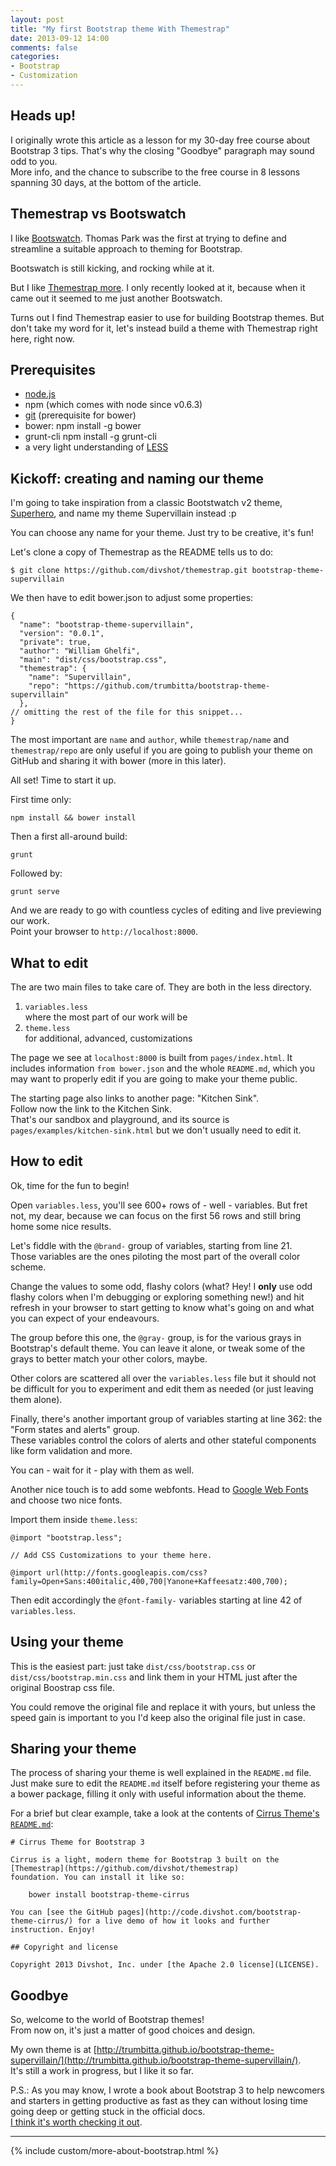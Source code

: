 ```yaml
---
layout: post
title: "My first Bootstrap theme With Themestrap"
date: 2013-09-12 14:00
comments: false
categories:
- Bootstrap
- Customization
---
```


## Heads up!

I originally wrote this article as a lesson for my 30-day free course about Bootstrap 3 tips. That's why the closing "Goodbye" paragraph may sound odd to you.  
More info, and the chance to subscribe to the free course in 8 lessons spanning 30 days, at the bottom of the article.

## Themestrap vs Bootswatch

I like [Bootswatch](http://bootswatch.com/).
Thomas Park was the first at trying to define and streamline a suitable approach to theming for Bootstrap.

Bootswatch is still kicking, and rocking while at it.

But I like [Themestrap more](http://code.divshot.com/themestrap/). I only recently looked at it, because when it came out it seemed to me just another Bootswatch.

Turns out I find Themestrap easier to use for building Bootstrap themes. But don't take my word for it, let's instead build a theme with Themestrap right here, right now.

## Prerequisites

* [node.js](http://nodejs.org/)
* npm (which comes with node since v0.6.3)
* [git](http://git-scm.com/) (prerequisite for bower)
* bower:
	npm install -g bower
* grunt-cli
  npm install -g grunt-cli
* a very light understanding of [LESS](http://lesscss.org/)

## Kickoff: creating and naming our theme

I'm going to take inspiration from a classic Bootstwatch v2 theme, [Superhero](http://bootswatch.com/2/superhero/), and name my theme Supervillain instead :p

You can choose any name for your theme. Just try to be creative, it's fun!

Let's clone a copy of Themestrap as the README tells us to do:

	$ git clone https://github.com/divshot/themestrap.git bootstrap-theme-supervillain

We then have to edit bower.json to adjust some properties:

	{
	  "name": "bootstrap-theme-supervillain",
	  "version": "0.0.1",
	  "private": true,
	  "author": "William Ghelfi",
	  "main": "dist/css/bootstrap.css",
	  "themestrap": {
	    "name": "Supervillain",
	    "repo": "https://github.com/trumbitta/bootstrap-theme-supervillain"
	  },
	// omitting the rest of the file for this snippet...
	}

The most important are `name` and `author`, while `themestrap/name` and `themestrap/repo` are only useful if you are going to publish your theme on GitHub and sharing it with bower (more in this later).

All set! Time to start it up.

First time only:

	npm install && bower install

Then a first all-around build:

	grunt

Followed by:

	grunt serve

And we are ready to go with countless cycles of editing and live previewing our work.  
Point your browser to `http://localhost:8000`.

## What to edit

The are two main files to take care of. They are both in the less directory.

1. `variables.less`  
   where the most part of our work will be
2. `theme.less`  
   for additional, advanced, customizations

The page we see at `localhost:8000` is built from `pages/index.html`. It includes information `from bower.json` and the whole `README.md`, which you may want to properly edit if you are going to make your theme public.

The starting page also links to another page: "Kitchen Sink".  
Follow now the link to the Kitchen Sink.  
That's our sandbox and playground, and its source is `pages/examples/kitchen-sink.html` but we don't usually need to edit it.

## How to edit

Ok, time for the fun to begin!

Open `variables.less`, you'll see 600+ rows of - well - variables. But fret not, my dear, because we can focus on the first 56 rows and still bring home some nice results.

Let's fiddle with the `@brand-` group of variables, starting from line 21.  
Those variables are the ones piloting the most part of the overall color scheme.

Change the values to some odd, flashy colors (what? Hey! I **only** use odd flashy colors when I'm debugging or exploring something new!) and hit refresh in your browser to start getting to know what's going on and what you can expect of your endeavours.

The group before this one, the `@gray-` group, is for the various grays in Bootstrap's default theme. You can leave it alone, or tweak some of the grays to better match your other colors, maybe.

Other colors are scattered all over the `variables.less` file but it should not be difficult for you to experiment and edit them as needed (or just leaving them alone).

Finally, there's another important group of variables starting at line 362: the "Form states and alerts" group.  
These variables control the colors of alerts and other stateful components like form validation and more.

You can - wait for it - play with them as well.

Another nice touch is to add some webfonts. Head to [Google Web Fonts](http://www.google.com/fonts) and choose two nice fonts.

Import them inside `theme.less`:

	@import "bootstrap.less";

	// Add CSS Customizations to your theme here.

	@import url(http://fonts.googleapis.com/css?family=Open+Sans:400italic,400,700|Yanone+Kaffeesatz:400,700);

Then edit accordingly the `@font-family-` variables starting at line 42 of `variables.less`.

## Using your theme

This is the easiest part: just take `dist/css/bootstrap.css` or `dist/css/bootstrap.min.css` and link them in your HTML just after the original Boostrap css file.

You could remove the original file and replace it with yours, but unless the speed gain is important to you I'd keep also the original file just in case.

## Sharing your theme

The process of sharing your theme is well explained in the `README.md` file.  
Just make sure to edit the `README.md` itself before registering your theme as a bower package, filling it only with useful information about the theme.

For a brief but clear example, take a look at the contents of [Cirrus Theme's `README.md`](https://github.com/divshot/bootstrap-theme-cirrus/blob/master/README.md):

	# Cirrus Theme for Bootstrap 3

	Cirrus is a light, modern theme for Bootstrap 3 built on the [Themestrap](https://github.com/divshot/themestrap)
	foundation. You can install it like so:

	    bower install bootstrap-theme-cirrus

	You can [see the GitHub pages](http://code.divshot.com/bootstrap-theme-cirrus/) for a live demo of how it looks and further instruction. Enjoy!

	## Copyright and license

	Copyright 2013 Divshot, Inc. under [the Apache 2.0 license](LICENSE).

## Goodbye

So, welcome to the world of Bootstrap themes!  
From now on, it's just a matter of good choices and design.

My own theme is at [http://trumbitta.github.io/bootstrap-theme-supervillain/](http://trumbitta.github.io/bootstrap-theme-supervillain/).  
It's still a work in progress, but I like it so far.

P.S.: As you may know, I wrote a book about Bootstrap 3 to help newcomers and starters in getting productive as fast as they can without losing time going deep or getting stuck in the official docs.  
[I think it's worth checking it out](http://www.williamghelfi.com/bootstrap-in-practice).

<hr />

{% include custom/more-about-bootstrap.html %}